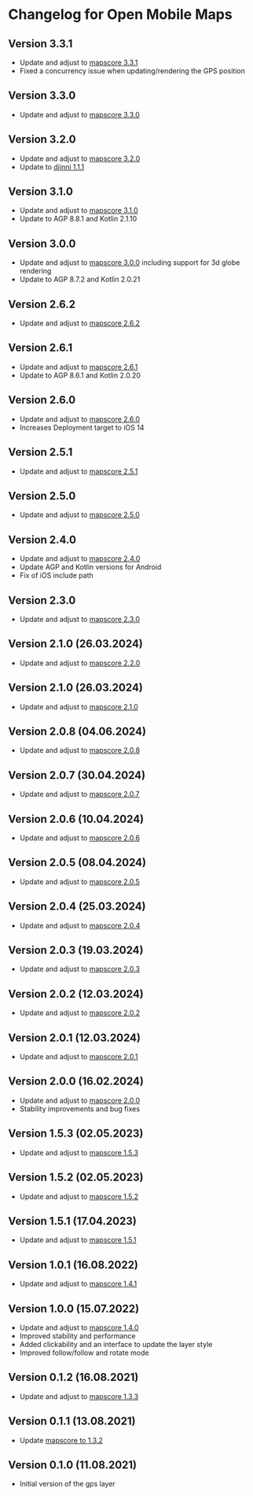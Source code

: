 # Changelog for Open Mobile Maps

## Version 3.3.1
- Update and adjust to [mapscore 3.3.1](https://github.com/openmobilemaps/maps-core/releases/tag/3.3.1)
- Fixed a concurrency issue when updating/rendering the GPS position

## Version 3.3.0
- Update and adjust to [mapscore 3.3.0](https://github.com/openmobilemaps/maps-core/releases/tag/3.3.0)

## Version 3.2.0
- Update and adjust to [mapscore 3.2.0](https://github.com/openmobilemaps/maps-core/releases/tag/3.2.0)
- Update to [djinni 1.1.1](https://github.com/UbiqueInnovation/djinni/releases/tag/1.1.1)

## Version 3.1.0
- Update and adjust to [mapscore 3.1.0](https://github.com/openmobilemaps/maps-core/releases/tag/3.1.0)
- Update to AGP 8.8.1 and Kotlin 2.1.10

## Version 3.0.0
- Update and adjust to [mapscore 3.0.0](https://github.com/openmobilemaps/maps-core/releases/tag/3.0.0) including support for 3d globe rendering
- Update to AGP 8.7.2 and Kotlin 2.0.21

## Version 2.6.2
- Update and adjust to [mapscore 2.6.2](https://github.com/openmobilemaps/maps-core/releases/tag/2.6.2)

## Version 2.6.1
- Update and adjust to [mapscore 2.6.1](https://github.com/openmobilemaps/maps-core/releases/tag/2.6.1)
- Update to AGP 8.6.1 and Kotlin 2.0.20

## Version 2.6.0
- Update and adjust to [mapscore 2.6.0](https://github.com/openmobilemaps/maps-core/releases/tag/2.6.0)
- Increases Deployment target to iOS 14

## Version 2.5.1 
- Update and adjust to [mapscore 2.5.1](https://github.com/openmobilemaps/maps-core/releases/tag/2.5.1)

## Version 2.5.0 
- Update and adjust to [mapscore 2.5.0](https://github.com/openmobilemaps/maps-core/releases/tag/2.5.0)

## Version 2.4.0 
- Update and adjust to [mapscore 2.4.0](https://github.com/openmobilemaps/maps-core/releases/tag/2.4.0)
- Update AGP and Kotlin versions for Android
- Fix of iOS include path

## Version 2.3.0 
- Update and adjust to [mapscore 2.3.0](https://github.com/openmobilemaps/maps-core/releases/tag/2.3.0)

## Version 2.1.0 (26.03.2024)
- Update and adjust to [mapscore 2.2.0](https://github.com/openmobilemaps/maps-core/releases/tag/2.2.0)

## Version 2.1.0 (26.03.2024)
- Update and adjust to [mapscore 2.1.0](https://github.com/openmobilemaps/maps-core/releases/tag/2.1.0)

## Version 2.0.8 (04.06.2024)
- Update and adjust to [mapscore 2.0.8](https://github.com/openmobilemaps/maps-core/releases/tag/2.0.8)

## Version 2.0.7 (30.04.2024)
- Update and adjust to [mapscore 2.0.7](https://github.com/openmobilemaps/maps-core/releases/tag/2.0.7)

## Version 2.0.6 (10.04.2024)
- Update and adjust to [mapscore 2.0.6](https://github.com/openmobilemaps/maps-core/releases/tag/2.0.6)

## Version 2.0.5 (08.04.2024)
- Update and adjust to [mapscore 2.0.5](https://github.com/openmobilemaps/maps-core/releases/tag/2.0.5)

## Version 2.0.4 (25.03.2024)
- Update and adjust to [mapscore 2.0.4](https://github.com/openmobilemaps/maps-core/releases/tag/2.0.4)

## Version 2.0.3 (19.03.2024)
- Update and adjust to [mapscore 2.0.3](https://github.com/openmobilemaps/maps-core/releases/tag/2.0.3)

## Version 2.0.2 (12.03.2024)
- Update and adjust to [mapscore 2.0.2](https://github.com/openmobilemaps/maps-core/releases/tag/2.0.2)

## Version 2.0.1 (12.03.2024)
- Update and adjust to [mapscore 2.0.1](https://github.com/openmobilemaps/maps-core/releases/tag/2.0.1)

## Version 2.0.0 (16.02.2024)
- Update and adjust to [mapscore 2.0.0](https://github.com/openmobilemaps/maps-core/releases/tag/2.0.0)
- Stability improvements and bug fixes

## Version 1.5.3 (02.05.2023)
- Update and adjust to [mapscore 1.5.3](https://github.com/openmobilemaps/maps-core/releases/tag/1.5.3)

## Version 1.5.2 (02.05.2023)
- Update and adjust to [mapscore 1.5.2](https://github.com/openmobilemaps/maps-core/releases/tag/1.5.2)

## Version 1.5.1 (17.04.2023)
- Update and adjust to [mapscore 1.5.1](https://github.com/openmobilemaps/maps-core/releases/tag/1.5.1)

## Version 1.0.1 (16.08.2022)
- Update and adjust to [mapscore 1.4.1](https://github.com/openmobilemaps/maps-core/releases/tag/1.4.1)

## Version 1.0.0 (15.07.2022)
- Update and adjust to [mapscore 1.4.0](https://github.com/openmobilemaps/maps-core/releases/tag/1.4.0)
- Improved stability and performance
- Added clickability and an interface to update the layer style
- Improved follow/follow and rotate mode

## Version 0.1.2 (16.08.2021)
- Update and adjust to [mapscore 1.3.3](https://github.com/openmobilemaps/maps-core/releases/tag/1.3.3)

## Version 0.1.1 (13.08.2021)
- Update [mapscore to 1.3.2](https://github.com/openmobilemaps/maps-core/releases/tag/1.3.2)

## Version 0.1.0 (11.08.2021)
- Initial version of the gps layer
